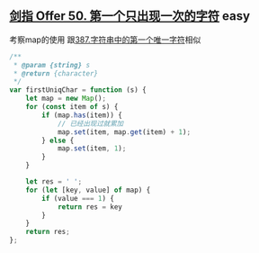 ## [剑指 Offer 50. 第一个只出现一次的字符](https://leetcode.cn/problems/di-yi-ge-zhi-chu-xian-yi-ci-de-zi-fu-lcof/) <Badge type="success">easy</Badge>

考察map的使用
跟[387.字符串中的第一个唯一字符](https://leetcode.cn/problems/first-unique-character-in-a-string/)相似

```js
/**
 * @param {string} s
 * @return {character}
 */
var firstUniqChar = function (s) {
    let map = new Map();
    for (const item of s) {
        if (map.has(item)) {
            // 已经出现过就累加
            map.set(item, map.get(item) + 1);
        } else {
            map.set(item, 1);
        }
    }

    let res = ' ';
    for (let [key, value] of map) {
        if (value === 1) {
            return res = key
        }
    }
    return res;
};
```
